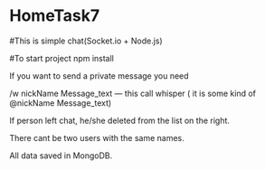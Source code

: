 # HomeTask7

#This is simple chat(Socket.io + Node.js)

#To start project
npm install

If you want to send a private message you need

/w nickName Message_text — this call whisper ( it is some kind of @nickName Message_text)

If person left chat, he/she deleted from the list on the right.

There cant be two users with the same names.

All data saved in MongoDB.
